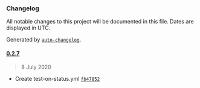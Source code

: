 ### Changelog

All notable changes to this project will be documented in this file. Dates are displayed in UTC.

Generated by [`auto-changelog`](https://github.com/CookPete/auto-changelog).

#### [0.2.7](https://github.com/jbrunton/g3ops/compare/0.2.6...0.2.7)

> 8 July 2020

- Create test-on-status.yml [`fb47852`](https://github.com/jbrunton/g3ops/commit/fb478520f4de7cf1184772e1ea545dd0f2384205)
